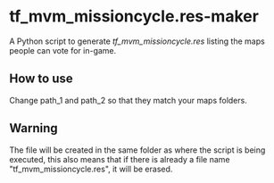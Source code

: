 # tf_mvm_missioncycle.res-maker
A Python script to generate *tf_mvm_missioncycle.res* listing the maps people can vote for in-game.

## How to use
Change path_1 and path_2 so that they match your maps folders.

## Warning
The file will be created in the same folder as where the script is being executed, this also means that if there is already a file name "tf_mvm_missioncycle.res", it will be erased.
